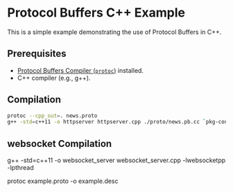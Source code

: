 # Protocol Buffers C++ Example

This is a simple example demonstrating the use of Protocol Buffers in C++.

## Prerequisites

- [Protocol Buffers Compiler (`protoc`)](https://developers.google.com/protocol-buffers) installed.
- C++ compiler (e.g., g++).

## Compilation

```bash
protoc --cpp_out=. news.proto
g++ -std=c++11 -o httpserver httpserver.cpp ./proto/news.pb.cc `pkg-config --cflags --libs protobuf`
```

## websocket Compilation

g++ -std=c++11 -o websocket_server websocket_server.cpp -lwebsocketpp -lpthread

protoc example.proto -o example.desc